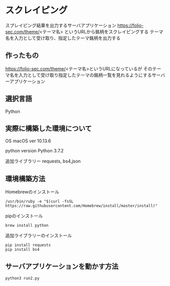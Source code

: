 # スクレイピング
スプレイピング結果を出力するサーバアプリケーション
https://folio-sec.com/theme/<テーマ名> というURLから銘柄をスクレイピングする
  テーマ名を入力として受け取り、指定したテーマ銘柄を出力する

## 作ったもの
 https://folio-sec.com/theme/<テーマ名>というURLになっているが
 そのテーマ名を入力として受け取り指定したテーマの銘柄一覧を見れるようにするサーバーアプリケーション

## 選択言語
Python

## 実際に構築した環境について
OS macOS ver 10.13.6

python version Python 3.7.2

追加ライブラリー requests, bs4,json

## 環境構築方法
Homebrewのインストール

```
/usr/bin/ruby -e "$(curl -fsSL https://raw.githubusercontent.com/Homebrew/install/master/install)"
```

pipのインストール
```
brew install python
```

追加ライブラリーのインストール
```
pip install requests
pip install bs4
```

## サーバアプリケーションを動かす方法
```
python3 run2.py
```
